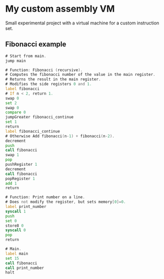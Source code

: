 # My custom assembly VM

Small experimental project with a virtual machine for a custom instruction set.

## Fibonacci example

```asm
# Start from main.
jump main

# Function: Fibonacci (recursive).
# Computes the fibonacci number of the value in the main register.
# Returns the result in the main register.
# Modifies the side registers 0 and 1.
label fibonacci
# If n < 2, return 1.
swap 0
set 2
swap 0
compare 0
jumpGreater fibonacci_continue
set 1
return
label fibonacci_continue
# Otherwise Add fibonacci(n-1) + fibonacci(n-2).
decrement
push
call fibonacci
swap 1
pop
pushRegister 1
decrement
call fibonacci
popRegister 1
add 1
return

# Function: Print number on a line.
# Does not modify the register, but sets memory[0]=0.
label print_number
syscall 1
push
set 0
store8 0
syscall 0
pop
return

# Main.
label main
set 15
call fibonacci
call print_number
halt
```
